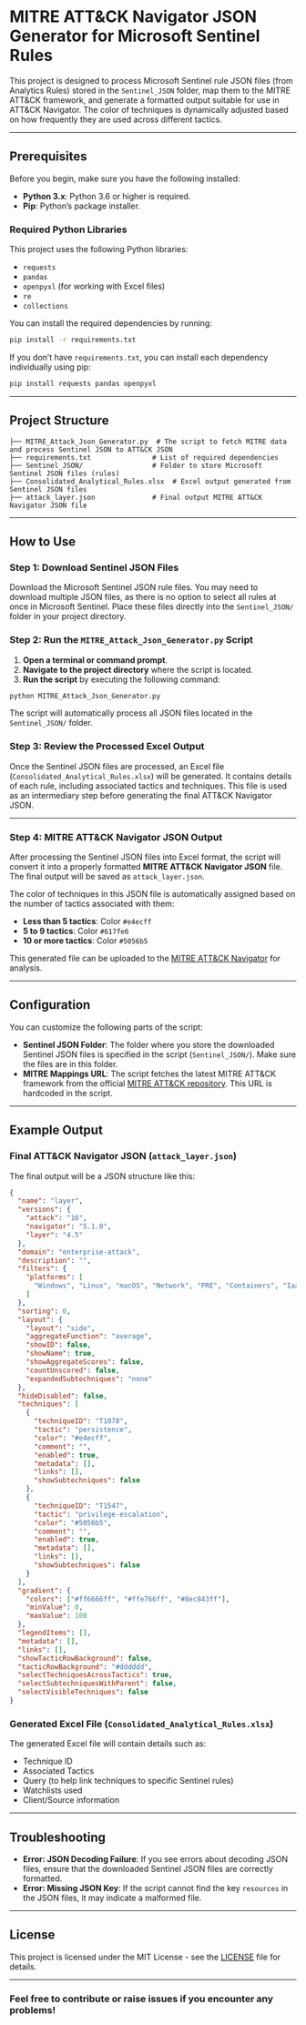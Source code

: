 
# MITRE ATT&CK Navigator JSON Generator for Microsoft Sentinel Rules

This project is designed to process Microsoft Sentinel rule JSON files (from Analytics Rules) stored in the `Sentinel_JSON` folder, map them to the MITRE ATT&CK framework, and generate a formatted output suitable for use in ATT&CK Navigator. The color of techniques is dynamically adjusted based on how frequently they are used across different tactics.

---

## Prerequisites

Before you begin, make sure you have the following installed:

- **Python 3.x**: Python 3.6 or higher is required.
- **Pip**: Python’s package installer.
  
### Required Python Libraries

This project uses the following Python libraries:

- `requests`
- `pandas`
- `openpyxl` (for working with Excel files)
- `re`
- `collections`

You can install the required dependencies by running:

```bash
pip install -r requirements.txt
```

If you don’t have `requirements.txt`, you can install each dependency individually using pip:

```bash
pip install requests pandas openpyxl
```

---

## Project Structure

```plaintext
├── MITRE_Attack_Json_Generator.py  # The script to fetch MITRE data and process Sentinel JSON to ATT&CK JSON
├── requirements.txt               # List of required dependencies
├── Sentinel_JSON/                 # Folder to store Microsoft Sentinel JSON files (rules)
├── Consolidated_Analytical_Rules.xlsx  # Excel output generated from Sentinel JSON files
├── attack_layer.json              # Final output MITRE ATT&CK Navigator JSON file
```

---

## How to Use

### Step 1: Download Sentinel JSON Files

Download the Microsoft Sentinel JSON rule files. You may need to download multiple JSON files, as there is no option to select all rules at once in Microsoft Sentinel. Place these files directly into the `Sentinel_JSON/` folder in your project directory.

### Step 2: Run the `MITRE_Attack_Json_Generator.py` Script

1. **Open a terminal or command prompt**.
2. **Navigate to the project directory** where the script is located.
3. **Run the script** by executing the following command:

```bash
python MITRE_Attack_Json_Generator.py
```

The script will automatically process all JSON files located in the `Sentinel_JSON/` folder.

### Step 3: Review the Processed Excel Output

Once the Sentinel JSON files are processed, an Excel file (`Consolidated_Analytical_Rules.xlsx`) will be generated. It contains details of each rule, including associated tactics and techniques. This file is used as an intermediary step before generating the final ATT&CK Navigator JSON.

---

### Step 4: MITRE ATT&CK Navigator JSON Output

After processing the Sentinel JSON files into Excel format, the script will convert it into a properly formatted **MITRE ATT&CK Navigator JSON** file. The final output will be saved as `attack_layer.json`.

The color of techniques in this JSON file is automatically assigned based on the number of tactics associated with them:

- **Less than 5 tactics**: Color `#e4ecff`
- **5 to 9 tactics**: Color `#617fe6`
- **10 or more tactics**: Color `#5056b5`

This generated file can be uploaded to the [MITRE ATT&CK Navigator](https://mitre-attack.github.io/attack-navigator/) for analysis.

---

## Configuration

You can customize the following parts of the script:

- **Sentinel JSON Folder**: The folder where you store the downloaded Sentinel JSON files is specified in the script (`Sentinel_JSON/`). Make sure the files are in this folder.
- **MITRE Mappings URL**: The script fetches the latest MITRE ATT&CK framework from the official [MITRE ATT&CK repository](https://github.com/mitre/cti). This URL is hardcoded in the script.
  
---

## Example Output

### Final ATT&CK Navigator JSON (`attack_layer.json`)

The final output will be a JSON structure like this:

```json
{
  "name": "layer",
  "versions": {
    "attack": "16",
    "navigator": "5.1.0",
    "layer": "4.5"
  },
  "domain": "enterprise-attack",
  "description": "",
  "filters": {
    "platforms": [
      "Windows", "Linux", "macOS", "Network", "PRE", "Containers", "IaaS", "SaaS", "Office Suite", "Identity Provider"
    ]
  },
  "sorting": 0,
  "layout": {
    "layout": "side",
    "aggregateFunction": "average",
    "showID": false,
    "showName": true,
    "showAggregateScores": false,
    "countUnscored": false,
    "expandedSubtechniques": "none"
  },
  "hideDisabled": false,
  "techniques": [
    {
      "techniqueID": "T1078",
      "tactic": "persistence",
      "color": "#e4ecff",
      "comment": "",
      "enabled": true,
      "metadata": [],
      "links": [],
      "showSubtechniques": false
    },
    {
      "techniqueID": "T1547",
      "tactic": "privilege-escalation",
      "color": "#5056b5",
      "comment": "",
      "enabled": true,
      "metadata": [],
      "links": [],
      "showSubtechniques": false
    }
  ],
  "gradient": {
    "colors": ["#ff6666ff", "#ffe766ff", "#8ec843ff"],
    "minValue": 0,
    "maxValue": 100
  },
  "legendItems": [],
  "metadata": [],
  "links": [],
  "showTacticRowBackground": false,
  "tacticRowBackground": "#dddddd",
  "selectTechniquesAcrossTactics": true,
  "selectSubtechniquesWithParent": false,
  "selectVisibleTechniques": false
}
```

### Generated Excel File (`Consolidated_Analytical_Rules.xlsx`)

The generated Excel file will contain details such as:

- Technique ID
- Associated Tactics
- Query (to help link techniques to specific Sentinel rules)
- Watchlists used
- Client/Source information

---

## Troubleshooting

- **Error: JSON Decoding Failure**: If you see errors about decoding JSON files, ensure that the downloaded Sentinel JSON files are correctly formatted.
- **Error: Missing JSON Key**: If the script cannot find the key `resources` in the JSON files, it may indicate a malformed file.
  
---

## License

This project is licensed under the MIT License - see the [LICENSE](LICENSE) file for details.

---

### Feel free to contribute or raise issues if you encounter any problems!
